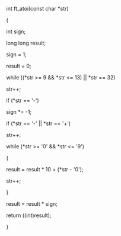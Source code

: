 int ft_atoi(const char *str)

{

int sign;

long long result;

  

sign = 1;

result = 0;

while ((*str >= 9 && *str <= 13) || *str == 32)

str++;

if (*str == '-')

sign *= -1;

if (*str == '-' || *str == '+')

str++;

while (*str >= '0' && *str <= '9')

{

result = result * 10 + (*str - '0');

str++;

}

result = result * sign;

return ((int)result);

}